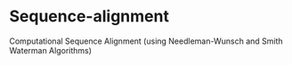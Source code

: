 # Sequence-alignment
Computational Sequence Alignment (using Needleman-Wunsch and Smith Waterman Algorithms)
